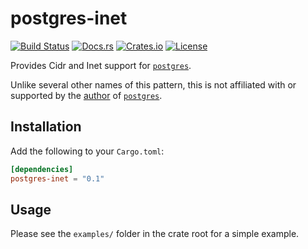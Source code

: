 # postgres-inet
[![Build Status](https://travis-ci.org/nuew/postgres-inet.svg?branch=master)](https://travis-ci.org/nuew/postgres-inet)
[![Docs.rs](https://docs.rs/postgres-inet/badge.svg)](https://docs.rs/postgres-inet/)
[![Crates.io](https://img.shields.io/crates/v/postgres-inet.svg)](https://crates.io/crates/postgres-inet)
[![License](https://img.shields.io/crates/l/postgres-inet.svg)]()

Provides Cidr and Inet support for [`postgres`][1].

Unlike several other names of this pattern, this is not affiliated with or
supported by the [author][2] of [`postgres`][1].

## Installation

Add the following to your `Cargo.toml`:

```toml
[dependencies]
postgres-inet = "0.1"
```

## Usage

Please see the `examples/` folder in the crate root for a simple example.

[1]: https://crates.io/crates/postgres
[2]: https://github.com/sfackler
